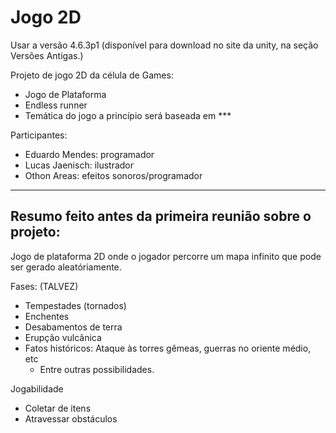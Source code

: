 # Jogo 2D

Usar a versão 4.6.3p1 (disponível para download no site da unity, na seção Versões Antigas.)

Projeto de jogo 2D da célula de Games:
- Jogo de Plataforma
- Endless runner
- Temática do jogo a princípio será baseada em ***

Participantes:
- Eduardo Mendes: programador
- Lucas Jaenisch: ilustrador
- Othon Areas: efeitos sonoros/programador

--------------------

Resumo feito antes da primeira reunião sobre o projeto:
--------------------
Jogo de plataforma 2D onde o jogador percorre um mapa infinito que pode ser gerado aleatóriamente.
 
Fases: (TALVEZ)
- Tempestades (tornados)
- Enchentes
- Desabamentos de terra
- Erupção vulcânica
- Fatos históricos: Ataque às torres gêmeas, guerras no oriente médio, etc
     - Entre outras possibilidades.
 
Jogabilidade
- Coletar de itens
- Atravessar obstáculos
 
